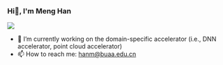 ### Hi👋, I'm Meng Han 

![](https://komarev.com/ghpvc/?username=hanm2019)

- 🔭 I’m currently working on the domain-specific accelerator (i.e., DNN accelerator, point cloud accelerator) 
- 📫 How to reach me: hanm@buaa.edu.cn

<!--
**hanm2019/hanm2019** is a ✨ _special_ ✨ repository because its `README.md` (this file) appears on your GitHub profile.

Here are some ideas to get you started:


-->
